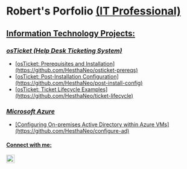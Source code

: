 <h1>Robert's Porfolio <a href="https://linkedin.com/in/robertbrantley22">(IT Professional)</h1>

  <h2><u>Information Technology Projects:</u></h2>

  <h3><em>osTicket (Help Desk Ticketing System)</em></h3>
    <ul>
      <li>[osTicket: Prerequisites and Installation](https://github.com/HesthaNeo/osticket-prereqs)</li>
      <li>[osTicket: Post-Installation Configuration](https://github.com/HesthaNeo/post-install-config)</li>
      <li>[osTicket: Ticket Lifecycle Examples](https://github.com/HesthaNeo/ticket-lifecycle)</li>
    </ul>
  <h3><em>Microsoft Azure</em></h3>
      <ul>
        <li>[Configuring On-premises Active Directory within Azure VMs](https://github.com/HesthaNeo/configure-ad)</li>
      </ul>
    


<h4>Connect with me:</h4>

[<img align="left" alt="Robert | LinkedIn" width="22px" src="https://cdn.jsdelivr.net/npm/simple-icons@v3/icons/linkedin.svg" />][linkedin]

[linkedin]: https://linkedin.com/in/robertbrantley22
